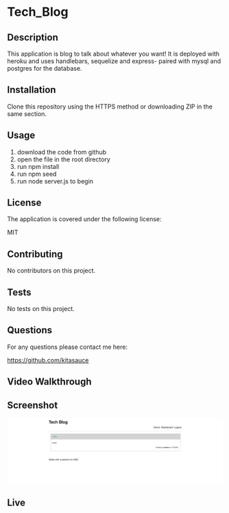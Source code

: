 # Tech_Blog

## Description
This application is blog to talk about whatever you want! It is deployed with heroku and uses handlebars, sequelize and express- paired with mysql and postgres for the database. 

## Installation
Clone this repository using the HTTPS method or downloading ZIP in the same section.

## Usage
1. download the code from github
2. open the file in the root directory
3. run npm install
4. run npm seed
5. run node server.js to begin 

## License 
The application is covered under the following license:

MIT

## Contributing 
No contributors on this project. 

## Tests
No tests on this project. 

## Questions 
For any questions please contact me here:

https://github.com/kitasauce

## Video Walkthrough

## Screenshot 
![tech-blog screenshot](./images/screenshot.png)

## Live
